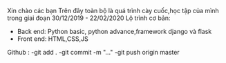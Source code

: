Xin chào các bạn
Trên đây toàn bộ là quá trình cày cuốc,học tập của mình trong giai đoạn 30/12/2019 - 22/02/2020
Lộ trình cơ bản:
- Back end: Python basic, python advance,framework django và flask
- Front end: HTML,CSS,JS

Github :
-git add .
-git commit -m "..."
-git push origin master
